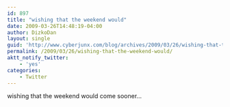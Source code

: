 ```yaml
---
id: 897
title: "wishing that the weekend would"
date: 2009-03-26T14:48:19-04:00
author: DizkoDan
layout: single
guid: 'http://www.cyberjunx.com/blog/archives/2009/03/26/wishing-that-the-weekend-would/'
permalink: /2009/03/26/wishing-that-the-weekend-would/
aktt_notify_twitter:
    - 'yes'
categories:
    - Twitter
---
```


wishing that the weekend would come sooner…